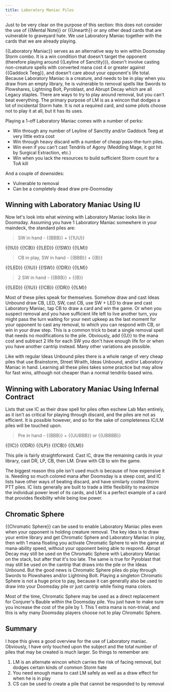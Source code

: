 ```yaml
---
title: Laboratory Maniac Piles
---
```


Just to be very clear on the purpose of this section: this does not consider the
use of {{Mental Note}} or {{Unearth}} or any other dead cards that are vulnerable to
graveyard hate. We use Laboratory Maniac together with the cards that we are
already playing.

{{Laboratory Maniac}} serves as an alternative way to win within Doomsday Storm
combo. It is a win condition that doesn't target the opponent (therefore playing
around {{Leyline of Sanctity}}), doesn't involve casting non-creature spells
with converted mana cost 4 or greater against {{Gaddock Teeg}}, and doesn't care
about your opponent's life total. Because Laboratory Maniac is a creature, and
needs to be in play when you draw from an empty library, he is vulnerable to
removal spells like Swords to Plowshares, Lightning Bolt, Pyroblast, and Abrupt
Decay which are all Legacy staples. There are ways to try to play around
removal, but you can't beat everything. The primary purpose of LM is as a wincon
that dodges a lot of incidental Storm hate. It is not a required card, and some
pilots choose not to play it at all, but it has its uses.

Playing a 1-off Laboratory Maniac comes with a number of perks:

- Win through any number of Leyline of Sanctity and/or Gaddock Teeg at very
  little extra cost
- Win through heavy discard with a number of cheap pass-the-turn piles.
- Win even if you can't cast Tendrils of Agony (Meddling Mage, it got hit by
  Surgical Extraction, etc.)
- Win when you lack the resources to build sufficient Storm count for a ToA
  kill

And a couple of downsides:

- Vulnerable to removal
- Can be a completely dead draw pre-Doomsday

## Winning with Laboratory Maniac Using IU

Now let's look into what winning with Laboratory Maniac looks like in Doomsday.
Assuming you have 1 Laboratory Maniac somewhere in your maindeck, the standard
piles are:

> SW in hand - {{BBB}} + {{1UU}}

<pile>{{!IU}} {{!CB}} {{!LED}} {{!SW}} {{!LM}}</pile>

> CB in play, SW in hand - {{BBB}} + {{B}}

<pile>{{!LED}} {{!IU}} {{!SW}} {{!DR}} {{!LM}}</pile>

> 2 SW in hand - {{BBB}} + {{B}}

<pile>{{!LED}} {{!IU}} {{!CB}} {{!DR}} {{!LM}}</pile>

Most of these piles speak for themselves. Somehow draw and cast Ideas Unbound
draw CB, LED, SW, cast CB, use SW + LED to draw and cast Laboratory Maniac, tap
CB to draw a card and win the game. Or when you suspect removal and you have
sufficient life left to live another turn, you might pass the turn waiting for
your next upkeep as the last moment for your opponent to cast any removal, to
which you can respond with CB, or win in your draw step. This is a common trick
to beat a single removal spell that needs no modifications to the pile.
Obviously, add {{U}} to the mana cost and subtract 2 life for each SW you don't
have enough life for or when you have another cantrip instead. Many other
variations are possible.

Like with regular Ideas Unbound piles there is a whole range of very cheap piles
that use Brainstorm, Street Wraith, Ideas Unbound, and/or Laboratory Maniac in
hand. Learning all these piles takes some practice but may allow for fast wins,
although not cheaper than a normal tendrils-based wins.

## Winning with Laboratory Maniac Using Infernal Contract

Lists that use IC as their draw spell for piles often eschew Lab Man entirely,
as it isn't as critical for playing through discard, and the piles are not as
efficient. It is possible however, and so for the sake of completeness IC/LM
piles will be touched upon.

> Pre in hand - {{BBB}} + {{UUBBB}} or {{UBBBB}}

<pile>{{!IC}} {{!DR}} {{!LP}} {{!CB}} {{!LM}}</pile>

This pile is fairly straightforward. Cast IC, draw the remaining cards in your
library, cast DR, LP, CB, then LM. Draw with CB to win the game.

The biggest reason this pile isn't used much is because of how expensive it is.
Needing so much colored mana after Doomsday is a steep cost, and IC lists have
other ways of beating discard, and have similarly costed Storm PTT piles. IC
lists generally are built to trade a little flexibility to maximize the
individual power level of its cards, and LM is a perfect example of a card that
provides flexibility while being low power.

## Chromatic Sphere

{{Chromatic Sphere}} can be used to enable Laboratory Maniac piles even when your
opponent is holding creature removal. The key idea is to draw your entire
library and get Chromatic Sphere and Laboratory Maniac in play, then with 1 mana
floating you activate Chromatic Sphere to win the game at mana-ability speed,
without your opponent being able to respond. Abrupt Decay may still be used on
the Chromatic Sphere with Laboratory Maniac on the stack, but after that it's
too late. The same is true for Pyroblast that may still be used on the cantrip
that draws into the pile or the Ideas Unbound. But the good news is Chromatic
Sphere piles do play through Swords to Plowshares and/or Lightning Bolt. Playing
a singleton Chromatic Sphere is not a huge price to pay, because it can
generally also be used to draw into your Doomsday pile or just cantrip while
fixing mana colors.

Most of the time, Chromatic Sphere may be used as a direct replacement for
Conjurer's Bauble within the Doomsday pile. You just have to make sure you
increase the cost of the pile by 1. This 1 extra mana is non-trivial, and this
is why many Doomsday players choose not to play Chromatic Sphere.

## Summary

I hope this gives a good overview for the use of Laboratory maniac.  
Obviously, I have only touched upon the subject and the total number of piles
that may be created is much larger. So things to remember are:

1. LM is an alternate wincon which carries the risk of facing removal, but
   dodges certain kinds of common Storm hate
2. You need enough mana to cast LM safely as well as a draw effect for when he
   is in play
4. CS can be used to create a pile that cannot be responded to by removal
